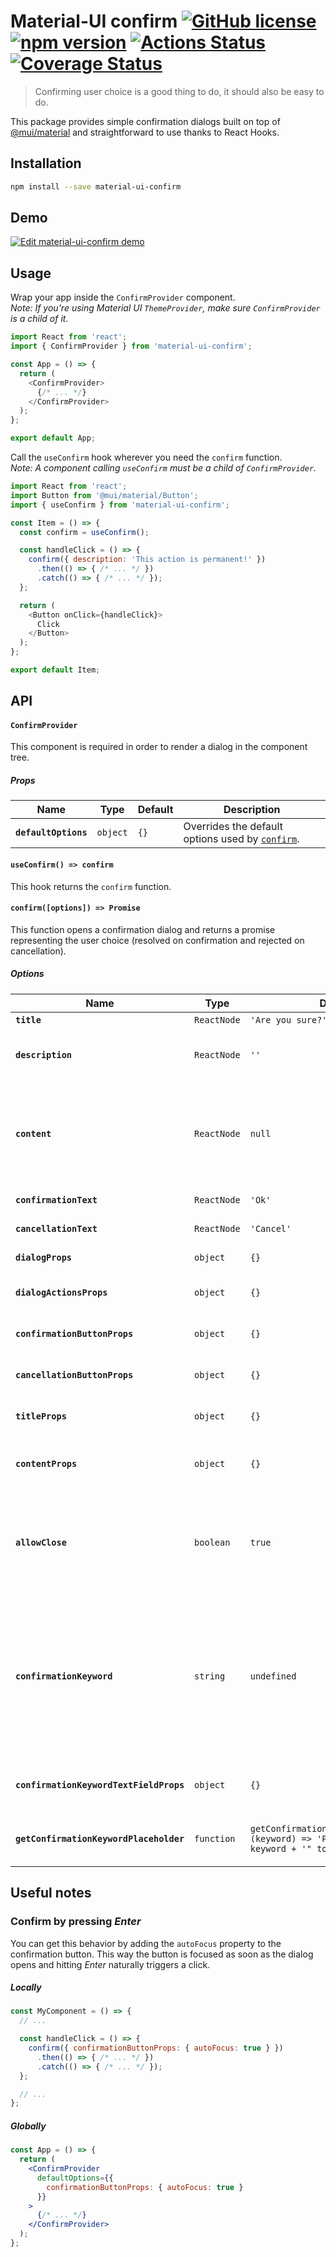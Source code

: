 # Material-UI confirm [![GitHub license](https://img.shields.io/badge/license-MIT-blue.svg)](https://github.com/jonatanklosko/material-ui-confirm/blob/master/LICENSE) [![npm version](https://img.shields.io/npm/v/material-ui-confirm.svg)](https://www.npmjs.com/package/material-ui-confirm) [![Actions Status](https://github.com/jonatanklosko/material-ui-confirm/workflows/Test/badge.svg)](https://github.com/jonatanklosko/material-ui-confirm/actions) [![Coverage Status](https://coveralls.io/repos/github/jonatanklosko/material-ui-confirm/badge.svg?branch=master)](https://coveralls.io/github/jonatanklosko/material-ui-confirm?branch=master)

> Confirming user choice is a good thing to do, it should also be easy to do.

This package provides simple confirmation dialogs built on top of [@mui/material](https://mui.com/)
and straightforward to use thanks to React Hooks.

## Installation

```sh
npm install --save material-ui-confirm
```

## Demo

[![Edit material-ui-confirm demo](https://codesandbox.io/static/img/play-codesandbox.svg)](https://codesandbox.io/s/materialuiconfirm-demo-hzzdr?fontsize=14)

## Usage

Wrap your app inside the `ConfirmProvider` component.\
*Note: If you're using Material UI `ThemeProvider`, make sure `ConfirmProvider` is a child of it.*

```js
import React from 'react';
import { ConfirmProvider } from 'material-ui-confirm';

const App = () => {
  return (
    <ConfirmProvider>
      {/* ... */}
    </ConfirmProvider>
  );
};

export default App;
```

Call the `useConfirm` hook wherever you need the `confirm` function.\
*Note: A component calling `useConfirm` must be a child of `ConfirmProvider`.*

```js
import React from 'react';
import Button from '@mui/material/Button';
import { useConfirm } from 'material-ui-confirm';

const Item = () => {
  const confirm = useConfirm();

  const handleClick = () => {
    confirm({ description: 'This action is permanent!' })
      .then(() => { /* ... */ })
      .catch(() => { /* ... */ });
  };

  return (
    <Button onClick={handleClick}>
      Click
    </Button>
  );
};

export default Item;
```

## API

#### `ConfirmProvider`

This component is required in order to render a dialog in the component tree.

##### Props

| Name | Type | Default | Description |
| ---- | ---- | ------- | ----------- |
| **`defaultOptions`** | `object` | `{}` | Overrides the default options used by [`confirm`](#useconfirm-confirm). |

#### `useConfirm() => confirm`

This hook returns the `confirm` function.

#### `confirm([options]) => Promise`

This function opens a confirmation dialog and returns a promise
representing the user choice (resolved on confirmation and rejected on cancellation).

##### Options

| Name                          | Type        | Default                                                                                    | Description                                                                                                                                                                                                                            |
|-------------------------------|-------------|--------------------------------------------------------------------------------------------|----------------------------------------------------------------------------------------------------------------------------------------------------------------------------------------------------------------------------------------|
| **`title`**                   | `ReactNode` | `'Are you sure?'`                                                                          | Dialog title.                                                                                                                                                                                                                          |
| **`description`**             | `ReactNode` | `''`                                                                                       | Dialog content, automatically wrapped in `DialogContentText`.                                                                                                                                                                          |
| **`content`**                 | `ReactNode` | `null`                                                                                     | Dialog content, same as `description` but not wrapped in `DialogContentText`. Supersedes `description` if present.                                                                                                                     |
| **`confirmationText`**        | `ReactNode` | `'Ok'`                                                                                     | Confirmation button caption.                                                                                                                                                                                                           |
| **`cancellationText`**        | `ReactNode` | `'Cancel'`                                                                                 | Cancellation button caption.                                                                                                                                                                                                           |
| **`dialogProps`**             | `object`    | `{}`                                                                                       | Material-UI [Dialog](https://mui.com/material-ui/api/dialog/#props) props.                                                                                                                                                             |
| **`dialogActionsProps`**      | `object`    | `{}`                                                                                       | Material-UI [DialogActions](https://mui.com/material-ui/api/dialog-actions/#props) props.                                                                                                                                              |
| **`confirmationButtonProps`** | `object`    | `{}`                                                                                       | Material-UI [Button](https://mui.com/material-ui/api/button/#props) props for the confirmation button.                                                                                                                                 |
| **`cancellationButtonProps`** | `object`    | `{}`                                                                                       | Material-UI [Button](https://mui.com/material-ui/api/dialog/#props) props for the cancellation button.                                                                                                                                 |
| **`titleProps`**              | `object`    | `{}`                                                                                       | Material-UI [DialogTitle](https://mui.com/api/dialog-title/#props) props for the dialog title.                                                                                                                                         |
| **`contentProps`**            | `object`    | `{}`                                                                                       | Material-UI [DialogContent](https://mui.com/api/dialog-content/#props) props for the dialog content.                                                                                                                                   |
| **`allowClose`**              | `boolean`   | `true`                                                                                     | Whether natural close (escape or backdrop click) should close the dialog. When set to `false` force the user to either cancel or confirm explicitly.                                                                                   |
| **`confirmationKeyword`**         | `string`    | `undefined`                                                                                | If provided the confirmation button will be disabled by default and an additional textfield will be rendered. The confirmation button will only be enabled when the contents of the textfield match the value of `confirmationKeyword` |
| **`confirmationKeywordTextFieldProps`**         | `object`    | `{}`| Material-UI [TextField](https://mui.com/material-ui/api/text-field/) props for the confirmation keyword textfield.                                                                                                                     |
| **`getConfirmationKeywordPlaceholder`**         | `function`  | `getConfirmationKeywordPlaceholder: (keyword) => 'Please type "' + keyword + '" to confirm'` | Custom formatting for the placeholder in the confirmation keyword textfield.                                                                                                                                                           |

## Useful notes

### Confirm by pressing *Enter*

You can get this behavior by adding the `autoFocus` property to the confirmation button.
This way the button is focused as soon as the dialog opens and hitting *Enter*
naturally triggers a click.

##### Locally

```jsx
const MyComponent = () => {
  // ...

  const handleClick = () => {
    confirm({ confirmationButtonProps: { autoFocus: true } })
      .then(() => { /* ... */ })
      .catch(() => { /* ... */ });
  };

  // ...
};
```

##### Globally

```jsx
const App = () => {
  return (
    <ConfirmProvider
      defaultOptions={{
        confirmationButtonProps: { autoFocus: true }
      }}
    >
      {/* ... */}
    </ConfirmProvider>
  );
};
```
